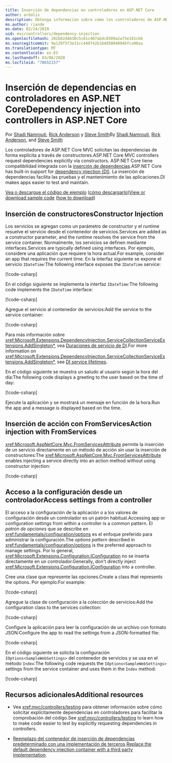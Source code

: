 ```yaml
---
title: Inserción de dependencias en controladores en ASP.NET Core
author: ardalis
description: Obtenga información sobre cómo los controladores de ASP.NET Core MVC solicitan sus dependencias explícitamente a través de sus constructores por medio de la inserción de dependencias en ASP.NET Core.
ms.author: riande
ms.date: 02/24/2019
uid: mvc/controllers/dependency-injection
ms.openlocfilehash: 202b62d4b30c5c61c407abdc8509a2a75e181cb6
ms.sourcegitcommit: 9a129f5f3e31cc449742b164d5004894bfca90aa
ms.translationtype: MT
ms.contentlocale: es-ES
ms.lasthandoff: 03/06/2020
ms.locfileid: "78652157"
---
```

# <a name="dependency-injection-into-controllers-in-aspnet-core"></a><span data-ttu-id="cee5b-103">Inserción de dependencias en controladores en ASP.NET Core</span><span class="sxs-lookup"><span data-stu-id="cee5b-103">Dependency injection into controllers in ASP.NET Core</span></span>

<a name="dependency-injection-controllers"></a>

<span data-ttu-id="cee5b-104">Por [Shadi Namrouti](https://github.com/shadinamrouti), [Rick Anderson](https://twitter.com/RickAndMSFT) y [Steve Smith](https://github.com/ardalis)</span><span class="sxs-lookup"><span data-stu-id="cee5b-104">By [Shadi Namrouti](https://github.com/shadinamrouti), [Rick Anderson](https://twitter.com/RickAndMSFT), and [Steve Smith](https://github.com/ardalis)</span></span>

<span data-ttu-id="cee5b-105">Los controladores de ASP.NET Core MVC solicitan las dependencias de forma explícita a través de constructores.</span><span class="sxs-lookup"><span data-stu-id="cee5b-105">ASP.NET Core MVC controllers request dependencies explicitly via constructors.</span></span> <span data-ttu-id="cee5b-106">ASP.NET Core tiene compatibilidad integrada con la [inserción de dependencias](xref:fundamentals/dependency-injection).</span><span class="sxs-lookup"><span data-stu-id="cee5b-106">ASP.NET Core has built-in support for [dependency injection (DI)](xref:fundamentals/dependency-injection).</span></span> <span data-ttu-id="cee5b-107">La inserción de dependencias facilita las pruebas y el mantenimiento de las aplicaciones.</span><span class="sxs-lookup"><span data-stu-id="cee5b-107">DI makes apps easier to test and maintain.</span></span>

<span data-ttu-id="cee5b-108">[Vea o descargue el código de ejemplo](https://github.com/dotnet/AspNetCore.Docs/tree/master/aspnetcore/mvc/controllers/dependency-injection/sample) ([cómo descargarlo](xref:index#how-to-download-a-sample))</span><span class="sxs-lookup"><span data-stu-id="cee5b-108">[View or download sample code](https://github.com/dotnet/AspNetCore.Docs/tree/master/aspnetcore/mvc/controllers/dependency-injection/sample) ([how to download](xref:index#how-to-download-a-sample))</span></span>

## <a name="constructor-injection"></a><span data-ttu-id="cee5b-109">Inserción de constructores</span><span class="sxs-lookup"><span data-stu-id="cee5b-109">Constructor Injection</span></span>

<span data-ttu-id="cee5b-110">Los servicios se agregan como un parámetro de constructor y el runtime resuelve el servicio desde el contenedor de servicios.</span><span class="sxs-lookup"><span data-stu-id="cee5b-110">Services are added as a constructor parameter, and the runtime resolves the service from the service container.</span></span> <span data-ttu-id="cee5b-111">Normalmente, los servicios se definen mediante interfaces.</span><span class="sxs-lookup"><span data-stu-id="cee5b-111">Services are typically defined using interfaces.</span></span> <span data-ttu-id="cee5b-112">Por ejemplo, considere una aplicación que requiere la hora actual.</span><span class="sxs-lookup"><span data-stu-id="cee5b-112">For example, consider an app that requires the current time.</span></span> <span data-ttu-id="cee5b-113">En la interfaz siguiente se expone el servicio `IDateTime`:</span><span class="sxs-lookup"><span data-stu-id="cee5b-113">The following interface exposes the `IDateTime` service:</span></span>

[!code-csharp[](dependency-injection/sample/ControllerDI/Interfaces/IDateTime.cs?name=snippet)]

<span data-ttu-id="cee5b-114">En el código siguiente se implementa la interfaz `IDateTime`:</span><span class="sxs-lookup"><span data-stu-id="cee5b-114">The following code implements the `IDateTime` interface:</span></span>

[!code-csharp[](dependency-injection/sample/ControllerDI/Services/SystemDateTime.cs?name=snippet)]

<span data-ttu-id="cee5b-115">Agregue el servicio al contenedor de servicios:</span><span class="sxs-lookup"><span data-stu-id="cee5b-115">Add the service to the service container:</span></span>

[!code-csharp[](dependency-injection/sample/ControllerDI/Startup1.cs?name=snippet&highlight=3)]

<span data-ttu-id="cee5b-116">Para más información sobre <xref:Microsoft.Extensions.DependencyInjection.ServiceCollectionServiceExtensions.AddSingleton*>, vea [Duraciones de servicio de DI](xref:fundamentals/dependency-injection#service-lifetimes).</span><span class="sxs-lookup"><span data-stu-id="cee5b-116">For more information on <xref:Microsoft.Extensions.DependencyInjection.ServiceCollectionServiceExtensions.AddSingleton*>, see [DI service lifetimes](xref:fundamentals/dependency-injection#service-lifetimes).</span></span>

<span data-ttu-id="cee5b-117">En el código siguiente se muestra un saludo al usuario según la hora del día:</span><span class="sxs-lookup"><span data-stu-id="cee5b-117">The following code displays a greeting to the user based on the time of day:</span></span>

[!code-csharp[](dependency-injection/sample/ControllerDI/Controllers/HomeController.cs?name=snippet)]

<span data-ttu-id="cee5b-118">Ejecute la aplicación y se mostrará un mensaje en función de la hora.</span><span class="sxs-lookup"><span data-stu-id="cee5b-118">Run the app and a message is displayed based on the time.</span></span>

## <a name="action-injection-with-fromservices"></a><span data-ttu-id="cee5b-119">Inserción de acción con FromServices</span><span class="sxs-lookup"><span data-stu-id="cee5b-119">Action injection with FromServices</span></span>

<span data-ttu-id="cee5b-120"><xref:Microsoft.AspNetCore.Mvc.FromServicesAttribute> permite la inserción de un servicio directamente en un método de acción sin usar la inserción de constructores:</span><span class="sxs-lookup"><span data-stu-id="cee5b-120">The <xref:Microsoft.AspNetCore.Mvc.FromServicesAttribute> enables injecting a service directly into an action method without using constructor injection:</span></span>

[!code-csharp[](dependency-injection/sample/ControllerDI/Controllers/HomeController.cs?name=snippet2)]

## <a name="access-settings-from-a-controller"></a><span data-ttu-id="cee5b-121">Acceso a la configuración desde un controlador</span><span class="sxs-lookup"><span data-stu-id="cee5b-121">Access settings from a controller</span></span>

<span data-ttu-id="cee5b-122">El acceso a la configuración de la aplicación o a los valores de configuración desde un controlador es un patrón habitual.</span><span class="sxs-lookup"><span data-stu-id="cee5b-122">Accessing app or configuration settings from within a controller is a common pattern.</span></span> <span data-ttu-id="cee5b-123">El *patrón de opciones* que se describe en <xref:fundamentals/configuration/options> es el enfoque preferido para administrar la configuración.</span><span class="sxs-lookup"><span data-stu-id="cee5b-123">The *options pattern* described in <xref:fundamentals/configuration/options> is the preferred approach to manage settings.</span></span> <span data-ttu-id="cee5b-124">Por lo general, <xref:Microsoft.Extensions.Configuration.IConfiguration> no se inserta directamente en un controlador.</span><span class="sxs-lookup"><span data-stu-id="cee5b-124">Generally, don't directly inject <xref:Microsoft.Extensions.Configuration.IConfiguration> into a controller.</span></span>

<span data-ttu-id="cee5b-125">Cree una clase que represente las opciones.</span><span class="sxs-lookup"><span data-stu-id="cee5b-125">Create a class that represents the options.</span></span> <span data-ttu-id="cee5b-126">Por ejemplo:</span><span class="sxs-lookup"><span data-stu-id="cee5b-126">For example:</span></span>

[!code-csharp[](dependency-injection/sample/ControllerDI/Models/SampleWebSettings.cs?name=snippet)]

<span data-ttu-id="cee5b-127">Agregue la clase de configuración a la colección de servicios:</span><span class="sxs-lookup"><span data-stu-id="cee5b-127">Add the configuration class to the services collection:</span></span>

[!code-csharp[](dependency-injection/sample/ControllerDI/Startup.cs?highlight=4&name=snippet1)]

<span data-ttu-id="cee5b-128">Configure la aplicación para leer la configuración de un archivo con formato JSON:</span><span class="sxs-lookup"><span data-stu-id="cee5b-128">Configure the app to read the settings from a JSON-formatted file:</span></span>

[!code-csharp[](dependency-injection/sample/ControllerDI/Program.cs?name=snippet&range=10-15)]

<span data-ttu-id="cee5b-129">En el código siguiente se solicita la configuración `IOptions<SampleWebSettings>` del contenedor de servicios y se usa en el método `Index`:</span><span class="sxs-lookup"><span data-stu-id="cee5b-129">The following code requests the `IOptions<SampleWebSettings>` settings from the service container and uses them in the `Index` method:</span></span>

[!code-csharp[](dependency-injection/sample/ControllerDI/Controllers/SettingsController.cs?name=snippet)]

## <a name="additional-resources"></a><span data-ttu-id="cee5b-130">Recursos adicionales</span><span class="sxs-lookup"><span data-stu-id="cee5b-130">Additional resources</span></span>

* <span data-ttu-id="cee5b-131">Vea <xref:mvc/controllers/testing> para obtener información sobre cómo solicitar explícitamente dependencias en controladores para facilitar la comprobación del código.</span><span class="sxs-lookup"><span data-stu-id="cee5b-131">See <xref:mvc/controllers/testing> to learn how to make code easier to test by explicitly requesting dependencies in controllers.</span></span>

* <span data-ttu-id="cee5b-132">[Reemplazo del contenedor de inserción de dependencias predeterminado con una implementación de terceros](xref:fundamentals/dependency-injection#default-service-container-replacement).</span><span class="sxs-lookup"><span data-stu-id="cee5b-132">[Replace the default dependency injection container with a third party implementation](xref:fundamentals/dependency-injection#default-service-container-replacement).</span></span>
